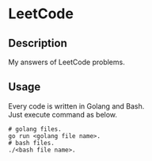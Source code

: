 # LeetCode
## Description
My answers of LeetCode problems.  
## Usage
Every code is written in Golang and Bash.  
Just execute command as below.
```
# golang files.
go run <golang file name>.
# bash files.
./<bash file name>.
```
